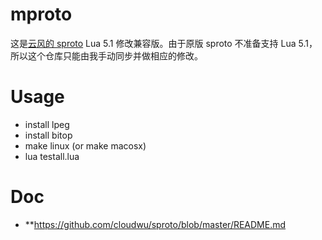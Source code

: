 mproto
=======

这是[云风的 sproto](https://github.com/cloudwu/sproto) Lua 5.1 修改兼容版。由于原版 sproto 不准备支持 Lua 5.1，所以这个仓库只能由我手动同步并做相应的修改。

Usage
====

* install lpeg
* install bitop
* make linux (or make macosx)
* lua testall.lua 


Doc
======

* **https://github.com/cloudwu/sproto/blob/master/README.md
